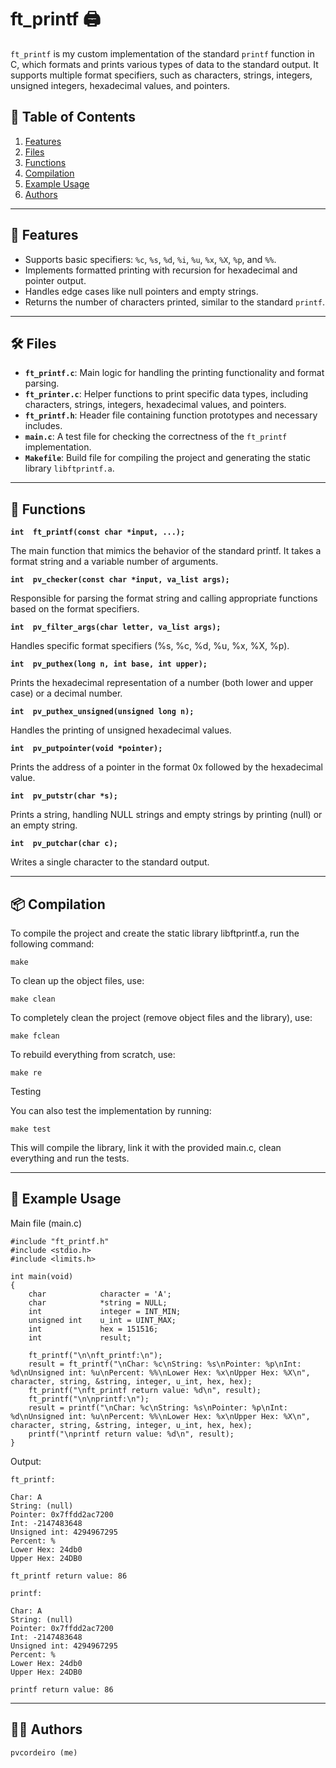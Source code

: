 # ft_printf 🖨️

`ft_printf` is my custom implementation of the standard `printf` function in C, which formats and prints various types of data to the standard output. It supports multiple format specifiers, such as characters, strings, integers, unsigned integers, hexadecimal values, and pointers.

## 📑 Table of Contents
1. [Features](#-features)
2. [Files](#-files)
3. [Functions](#-functions)
4. [Compilation](#-compilation)
5. [Example Usage](#-example-usage)
6. [Authors](#-authors)

---

## 🔧 Features

- Supports basic specifiers: `%c`, `%s`, `%d`, `%i`, `%u`, `%x`, `%X`, `%p`, and `%%`.
- Implements formatted printing with recursion for hexadecimal and pointer output.
- Handles edge cases like null pointers and empty strings.
- Returns the number of characters printed, similar to the standard `printf`.

---

## 🛠️ Files

- **`ft_printf.c`**: Main logic for handling the printing functionality and format parsing.
- **`ft_printer.c`**: Helper functions to print specific data types, including characters, strings, integers, hexadecimal values, and pointers.
- **`ft_printf.h`**: Header file containing function prototypes and necessary includes.
- **`main.c`**: A test file for checking the correctness of the `ft_printf` implementation.
- **`Makefile`**: Build file for compiling the project and generating the static library `libftprintf.a`.

---

## 📑 Functions

**`int	ft_printf(const char *input, ...);`**

The main function that mimics the behavior of the standard printf. It takes a format string and a variable number of arguments.

**`int	pv_checker(const char *input, va_list args);`**

Responsible for parsing the format string and calling appropriate functions based on the format specifiers.

**`int	pv_filter_args(char letter, va_list args);`**

Handles specific format specifiers (%s, %c, %d, %u, %x, %X, %p).

**`int	pv_puthex(long n, int base, int upper);`**

Prints the hexadecimal representation of a number (both lower and upper case) or a decimal number.

**`int	pv_puthex_unsigned(unsigned long n);`**

Handles the printing of unsigned hexadecimal values.

**`int	pv_putpointer(void *pointer);`**

Prints the address of a pointer in the format 0x followed by the hexadecimal value.

**`int	pv_putstr(char *s);`**

Prints a string, handling NULL strings and empty strings by printing (null) or an empty string.

**`int	pv_putchar(char c);`**

Writes a single character to the standard output.

---

## 📦 Compilation

To compile the project and create the static library libftprintf.a, run the following command:

```
make
```

To clean up the object files, use:

```
make clean
```

To completely clean the project (remove object files and the library), use:

```
make fclean
```

To rebuild everything from scratch, use:

```
make re
```

Testing

You can also test the implementation by running:

```
make test
```

This will compile the library, link it with the provided main.c, clean everything and run the tests.

---

## 📝 Example Usage

Main file (main.c)

```
#include "ft_printf.h"
#include <stdio.h>
#include <limits.h>

int	main(void)
{
	char			character = 'A';
	char			*string = NULL;
	int				integer = INT_MIN;
	unsigned int	u_int = UINT_MAX;
	int				hex = 151516;
	int				result;

	ft_printf("\n\nft_printf:\n");
	result = ft_printf("\nChar: %c\nString: %s\nPointer: %p\nInt: %d\nUnsigned int: %u\nPercent: %%\nLower Hex: %x\nUpper Hex: %X\n", character, string, &string, integer, u_int, hex, hex);
	ft_printf("\nft_printf return value: %d\n", result);
	ft_printf("\n\nprintf:\n");
	result = printf("\nChar: %c\nString: %s\nPointer: %p\nInt: %d\nUnsigned int: %u\nPercent: %%\nLower Hex: %x\nUpper Hex: %X\n", character, string, &string, integer, u_int, hex, hex);
	printf("\nprintf return value: %d\n", result);
}
```

Output:

```
ft_printf:

Char: A
String: (null)
Pointer: 0x7ffdd2ac7200
Int: -2147483648
Unsigned int: 4294967295
Percent: %
Lower Hex: 24db0
Upper Hex: 24DB0

ft_printf return value: 86

printf:

Char: A
String: (null)
Pointer: 0x7ffdd2ac7200
Int: -2147483648
Unsigned int: 4294967295
Percent: %
Lower Hex: 24db0
Upper Hex: 24DB0

printf return value: 86
```

---

## 👨‍💻 Authors

    pvcordeiro (me)
